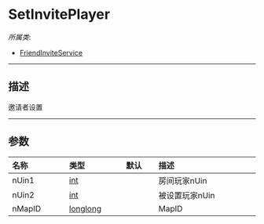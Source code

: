 # SetInvitePlayer

*所属类*:
* [FriendInviteService](/Api/Classes/Other/FriendInviteService.md)
------------------------------------------------------------------------------------------
## 描述

邀请者设置

------------------------------------------------------------------------------------------
## 参数

|<div style="width:100px">名称</div>|<div style="width:100px">类型</div>|<div style="width:50px">默认</div>|<div style="width:350px">描述</div>|
|:---|:---|:---|:---|
|nUin1|[int](/Api/DataType/Number.md)||房间玩家nUin|
|nUin2|[int](/Api/DataType/Number.md)||被设置玩家nUin|
|nMapID|[longlong](/Api/Enums/longlong.md)||MapID|
